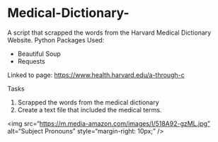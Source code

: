 # Medical-Dictionary-
A script that scrapped the words from the Harvard Medical Dictionary Website.
Python Packages Used:
* Beautiful Soup
* Requests

Linked to page: https://www.health.harvard.edu/a-through-c

Tasks
1. Scrapped the words from the medical dictionary
2. Create a text file that included the medical terms. 


<img
src=“https://m.media-amazon.com/images/I/518A92-gzML.jpg”
alt=“Subject Pronouns”
style=“margin-right: 10px;”
/>

